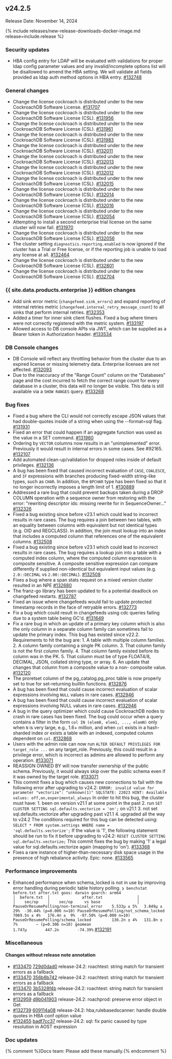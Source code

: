 ## v24.2.5

Release Date: November 14, 2024

{% include releases/new-release-downloads-docker-image.md release=include.release %}

<h3 id="v24-2-5-security-updates">Security updates</h3>

- HBA config entry for LDAP will be evaluated with validations for proper ldap config parameter values and any invalid/incomplete options list will be disallowed to amend the HBA setting. We will validate all fields provided as ldap auth method options in HBA entry. [#132748][#132748]

<h3 id="v24-2-5-general-changes">General changes</h3>

- Change the license cockroach is distributed under to the new CockroachDB Software License. [#131707][#131707]
- Change the license cockroach is distributed under to the new CockroachDB Software License (CSL). [#131956][#131956]
- Change the license cockroach is distributed under to the new CockroachDB Software License (CSL). [#131961][#131961]
- Change the license cockroach is distributed under to the new CockroachDB Software License (CSL). [#131983][#131983]
- Change the license cockroach is distributed under to the new CockroachDB Software License (CSL). [#132011][#132011]
- Change the license cockroach is distributed under to the new CockroachDB Software License (CSL). [#132013][#132013]
- Change the license cockroach is distributed under to the new CockroachDB Software License (CSL). [#132012][#132012]
- Change the license cockroach is distributed under to the new CockroachDB Software License (CSL). [#132015][#132015]
- Change the license cockroach is distributed under to the new CockroachDB Software License (CSL). [#132014][#132014]
- Change the license cockroach is distributed under to the new CockroachDB Software License (CSL). [#132016][#132016]
- Change the license cockroach is distributed under to the new CockroachDB Software License (CSL). [#132054][#132054]
- Attempting to install a second enterprise trial license on the same cluster will now fail. [#131970][#131970]
- Change the license cockroach is distributed under to the new CockroachDB Software License (CSL). [#132056][#132056]
- The cluster setting `diagnostics.reporting.enabled` is now ignored if the cluster has a Trial or Free license, or if the reporting job is unable to load any license at all. [#132464][#132464]
- Change the license cockroach is distributed under to the new CockroachDB Software License (CSL). [#132801][#132801]
- Change the license cockroach is distributed under to the new CockroachDB Software License (CSL). [#132704][#132704]

<h3 id="v24-2-5-{{-site.data.products.enterprise-}}-edition-changes">{{ site.data.products.enterprise }} edition changes</h3>

- Add sink error metric (`changefeed.sink_errors`) and expand reporting of internal retries metric (`changefeed.internal_retry_message_count`) to all sinks that perform internal retries. [#132353][#132353]
- Added a timer for inner sink client flushes. Fixed a bug where timers were not correctly registered with the metric system. [#133197][#133197]
- Allowed access to DB console APIs via JWT, which can be supplied as a Bearer token in Authorization header. [#133534][#133534]

<h3 id="v24-2-5-db-console-changes">DB Console changes</h3>

- DB Console will reflect any throttling behavior from the cluster due to an expired license or missing telemetry data. Enterprise licenses are not affected. [#132093][#132093]
- Due to the inaccuracy of the "Range Count" column on the "Databases" page and the cost incurred to fetch the correct range count for every database in a cluster, this data will no longer be visible. This data is still available via a `SHOW RANGES` query. [#133268][#133268]

<h3 id="v24-2-5-bug-fixes">Bug fixes</h3>

- Fixed a bug where the CLI would not correctly escape JSON values that had double-quotes inside of a string when using the --format=sql flag. [#131931][#131931]
- Fixed an error that could happen if an aggregate function was used as the value in a SET command. [#131960][#131960]
- Ordering by `VECTOR` columns now results in an "unimplemented" error. Previously it would result in internal errors in some cases. See #92165. [#132107][#132107]
- Add automated clean-up/validation for dropped roles inside of default privileges. [#132136][#132136]
- A bug has been fixed that caused incorrect evaluation of `CASE`, `COALESCE`, and `IF` expressions with branches producing fixed-width string-like types, such as `CHAR`. In addition, the `BPCHAR` type has been fixed so that it no longer incorrectly imposes a length limit of 1. [#130889][#130889]
- Addressed a rare bug that could prevent backups taken during a DROP COLUMN operation with a sequence owner from restoring with the error: "rewriting descriptor ids: missing rewrite for <id> in SequenceOwner..." [#132326][#132326]
- Fixed a bug existing since before v23.1 which could lead to incorrect results in rare cases. The bug requires a join between two tables, with an equality between columns with equivalent but not identical types (e.g. OID and REGCLASS). In addition, the join must lookup into an index that includes a computed column that references one of the equivalent columns. [#132508][#132508]
- Fixed a bug existing since before v23.1 which could lead to incorrect results in rare cases. The bug requires a lookup join into a table with a computed index column, where the computed column expression is composite sensitive. A composite sensitive expression can compare differently if supplied non-identical but equivalent input values (e.g. `2.0::DECIMAL` vs `2.00::DECIMAL`). [#132508][#132508]
- Fixes a bug where a span stats request on a mixed version cluster resulted in an NPE [#132680][#132680]
- The franz-go library has been updated to fix a potential deadlock on changefeed restarts. [#132787][#132787]
- Fixed an issue where changefeeds would fail to update protected timestamp records in the face of retryable errors. [#132773][#132773]
- Fix a bug which could result in changefeeds using cdc queries failing due to a system table being GC'd. [#131649][#131649]
- Fix a rare bug in which an update of a primary key column which is also the only column in a separate column family can sometimes fail to update the primary index. This bug has existed since v22.2. Requirements to hit the bug are:  1. A table with multiple column families. 2. A column family containing a single PK column. 3. That column family is not the first column family. 4. That column family existed before its column was in the PK. 5. That column must be of type FLOAT4/8, DECIMAL, JSON, collated string    type, or array. 6. An update that changes that column from a composite value to a non-    composite value. [#132120][#132120]
- The proretset column of the pg_catalog.pg_proc table is now properly set to true for set-returning builtin functions. [#132876][#132876]
- A bug has been fixed that could cause incorrect evaluation of scalar expressions involving `NULL` values in rare cases. [#132946][#132946]
- A bug has been fixed that could cause incorrect evaluation of scalar expressions involving NULL values in rare cases. [#132946][#132946]
- A bug in the query optimizer which could cause CockroachDB nodes to crash in rare cases has been fixed. The bug could occur when a query contains a filter in the form `col IN (elem0, elem1, ..., elemN)` only when `N` is very large, e.g., 1.6+ million, and when `col` exists in a hash-sharded index or exists a table with an indexed, computed column dependent on `col`. [#132868][#132868]
- Users with the admin role can now run `ALTER DEFAULT PRIVILEGES FOR target_role ...` on any target_role. Previously, this could result in a privilege error, which is incorrect as admins are allowed to perform any operation. [#133071][#133071]
- REASSIGN OWNED BY will now transfer ownership of the public schema. Previously, it would always skip over the public schema even if it was owned by the target role. [#133071][#133071]
- This commit fixes a bug which causes new connections to fail with the following error after upgrading to v24.2:  ``` ERROR: invalid value for parameter "vectorize": "unknown(1)" SQLSTATE: 22023 HINT: Available values: off,on,experimental_always ```  In order to hit this bug, the cluster must have: 1. been on version v21.1 at some point in the past 2. run `SET CLUSTER SETTING sql.defaults.vectorize = 'on';` on v21.1 3. not set sql.defaults.vectorize after upgrading past v21.1 4. upgraded all the way to v24.2  The conditions required for this bug can be detected using:  ``` SELECT * FROM system.settings WHERE name = 'sql.defaults.vectorize'; ```  If the value is '1', the following statement should be run to fix it before upgrading to v24.2:  ``` RESET CLUSTER SETTING sql.defaults.vectorize; ```  This commit fixes the bug by making '1' a legal value for sql.defaults.vectorize again (mapping to 'on'). [#133368][#133368]
- Fixes a rare instance of higher-than-necessary disk space usage in the presence of high rebalance activity. Epic: none. [#133565][#133565]

<h3 id="v24-2-5-performance-improvements">Performance improvements</h3>

- Enhanced performance when schema_locked is not in use by improving error handling during periodic table history polling.  ``` ❯ benchstat before.txt after.txt goos: darwin goarch: arm64                                         │  before.txt  │              after.txt               │                                         │    sec/op    │    sec/op     vs base                │ PauseOrResumePolling/non-terminal_error    5.533µ ± 5%   3.849µ ± 29%  -30.44% (p=0.000 n=10) PauseOrResumePolling/not_schema_locked    7069.5n ± 4%   176.4n ±  9%  -97.50% (p=0.000 n=10) PauseOrResumePolling/schema_locked         136.2n ± 4%   131.8n ±  7%        ~ (p=0.306 n=10) geomean                                    1.747µ        447.2n        -74.39% ``` [#132191][#132191]

<h3 id="v24-2-5-miscellaneous">Miscellaneous</h3>

<h4 id="v24-2-5-changes-without-release-note-annotation">Changes without release note annotation</h4>

- [#133470][#133470] [729d0dad0][729d0dad0] release-24.2: roachtest: string match for transient errors as a fallback
- [#133470][#133470] [356b8b742][356b8b742] release-24.2: roachtest: string match for transient errors as a fallback
- [#133470][#133470] [3b5328f4b][3b5328f4b] release-24.2: roachtest: string match for transient errors as a fallback
- [#132959][#132959] [d9b041903][d9b041903] release-24.2: roachprod: preserve error object in Get
- [#132739][#132739] [609114a08][609114a08] release-24.2: hba,rulebasedscanner: handle double quotes in HBA conf option value
- [#132455][#132455] [badf7cc37][badf7cc37] release-24.2: sql: fix panic caused by type resolution in AOST expression

<h3 id="v24-2-5-doc-updates">Doc updates</h3>

{% comment %}Docs team: Please add these manually.{% endcomment %}



[#130889]: https://github.com/cockroachdb/cockroach/pull/130889
[#131649]: https://github.com/cockroachdb/cockroach/pull/131649
[#131707]: https://github.com/cockroachdb/cockroach/pull/131707
[#131931]: https://github.com/cockroachdb/cockroach/pull/131931
[#131956]: https://github.com/cockroachdb/cockroach/pull/131956
[#131960]: https://github.com/cockroachdb/cockroach/pull/131960
[#131961]: https://github.com/cockroachdb/cockroach/pull/131961
[#131970]: https://github.com/cockroachdb/cockroach/pull/131970
[#131983]: https://github.com/cockroachdb/cockroach/pull/131983
[#132011]: https://github.com/cockroachdb/cockroach/pull/132011
[#132012]: https://github.com/cockroachdb/cockroach/pull/132012
[#132013]: https://github.com/cockroachdb/cockroach/pull/132013
[#132014]: https://github.com/cockroachdb/cockroach/pull/132014
[#132015]: https://github.com/cockroachdb/cockroach/pull/132015
[#132016]: https://github.com/cockroachdb/cockroach/pull/132016
[#132054]: https://github.com/cockroachdb/cockroach/pull/132054
[#132056]: https://github.com/cockroachdb/cockroach/pull/132056
[#132093]: https://github.com/cockroachdb/cockroach/pull/132093
[#132107]: https://github.com/cockroachdb/cockroach/pull/132107
[#132120]: https://github.com/cockroachdb/cockroach/pull/132120
[#132136]: https://github.com/cockroachdb/cockroach/pull/132136
[#132191]: https://github.com/cockroachdb/cockroach/pull/132191
[#132326]: https://github.com/cockroachdb/cockroach/pull/132326
[#132353]: https://github.com/cockroachdb/cockroach/pull/132353
[#132455]: https://github.com/cockroachdb/cockroach/pull/132455
[#132464]: https://github.com/cockroachdb/cockroach/pull/132464
[#132508]: https://github.com/cockroachdb/cockroach/pull/132508
[#132680]: https://github.com/cockroachdb/cockroach/pull/132680
[#132704]: https://github.com/cockroachdb/cockroach/pull/132704
[#132739]: https://github.com/cockroachdb/cockroach/pull/132739
[#132748]: https://github.com/cockroachdb/cockroach/pull/132748
[#132773]: https://github.com/cockroachdb/cockroach/pull/132773
[#132787]: https://github.com/cockroachdb/cockroach/pull/132787
[#132801]: https://github.com/cockroachdb/cockroach/pull/132801
[#132868]: https://github.com/cockroachdb/cockroach/pull/132868
[#132876]: https://github.com/cockroachdb/cockroach/pull/132876
[#132946]: https://github.com/cockroachdb/cockroach/pull/132946
[#132959]: https://github.com/cockroachdb/cockroach/pull/132959
[#133071]: https://github.com/cockroachdb/cockroach/pull/133071
[#133197]: https://github.com/cockroachdb/cockroach/pull/133197
[#133268]: https://github.com/cockroachdb/cockroach/pull/133268
[#133368]: https://github.com/cockroachdb/cockroach/pull/133368
[#133470]: https://github.com/cockroachdb/cockroach/pull/133470
[#133534]: https://github.com/cockroachdb/cockroach/pull/133534
[#133565]: https://github.com/cockroachdb/cockroach/pull/133565
[356b8b742]: https://github.com/cockroachdb/cockroach/commit/356b8b742
[3b5328f4b]: https://github.com/cockroachdb/cockroach/commit/3b5328f4b
[609114a08]: https://github.com/cockroachdb/cockroach/commit/609114a08
[729d0dad0]: https://github.com/cockroachdb/cockroach/commit/729d0dad0
[badf7cc37]: https://github.com/cockroachdb/cockroach/commit/badf7cc37
[d9b041903]: https://github.com/cockroachdb/cockroach/commit/d9b041903
